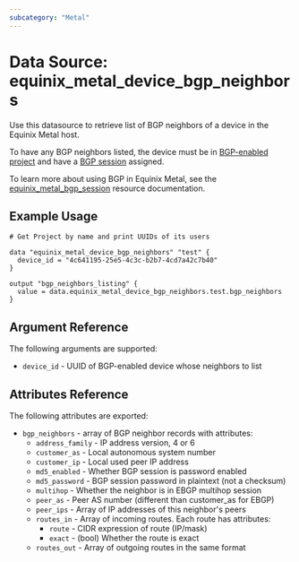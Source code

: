 ```yaml
---
subcategory: "Metal"
---
```


# Data Source: equinix_metal_device_bgp_neighbors

Use this datasource to retrieve list of BGP neighbors of a device in the Equinix Metal host.

To have any BGP neighbors listed, the device must be in [BGP-enabled project](../r/project.html) and have a [BGP session](../r/bgp_session.html) assigned.

To learn more about using BGP in Equinix Metal, see the [equinix_metal_bgp_session](../r/bgp_session.html) resource documentation.

## Example Usage

```hcl
# Get Project by name and print UUIDs of its users

data "equinix_metal_device_bgp_neighbors" "test" {
  device_id = "4c641195-25e5-4c3c-b2b7-4cd7a42c7b40"
}

output "bgp_neighbors_listing" {
  value = data.equinix_metal_device_bgp_neighbors.test.bgp_neighbors
}
```

## Argument Reference

The following arguments are supported:

* `device_id` - UUID of BGP-enabled device whose neighbors to list

## Attributes Reference

The following attributes are exported:

* `bgp_neighbors` - array of BGP neighbor records with attributes:
  * `address_family` - IP address version, 4 or 6
  * `customer_as` - Local autonomous system number
  * `customer_ip` - Local used peer IP address
  * `md5_enabled` - Whether BGP session is password enabled
  * `md5_password` - BGP session password in plaintext (not a checksum)
  * `multihop` - Whether the neighbor is in EBGP multihop session
  * `peer_as` - Peer AS number (different than customer_as for EBGP)
  * `peer_ips` - Array of IP addresses of this neighbor's peers
  * `routes_in` - Array of incoming routes. Each route has attributes:
    * `route` - CIDR expression of route (IP/mask)
    * `exact` - (bool) Whether the route is exact
  * `routes_out` - Array of outgoing routes in the same format
  